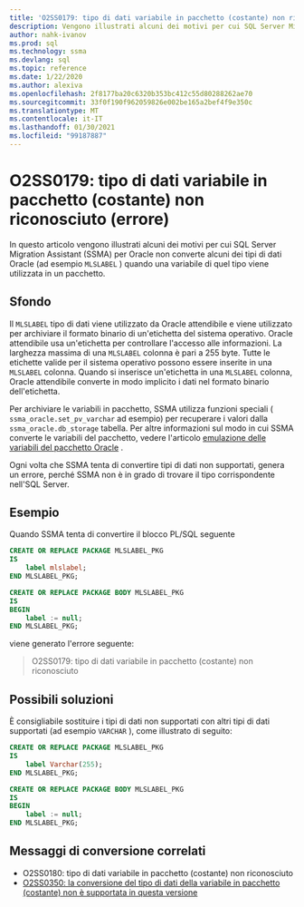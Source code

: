```yaml
---
title: 'O2SS0179: tipo di dati variabile in pacchetto (costante) non riconosciuto (errore)'
description: Vengono illustrati alcuni dei motivi per cui SQL Server Migration Assistant (SSMA) per Oracle non converte alcuni dei tipi di dati Oracle (ad esempio MLSLABEL) quando una variabile di quel tipo viene utilizzata in un pacchetto.
author: nahk-ivanov
ms.prod: sql
ms.technology: ssma
ms.devlang: sql
ms.topic: reference
ms.date: 1/22/2020
ms.author: alexiva
ms.openlocfilehash: 2f8177ba20c6320b353bc412c55d80288262ae70
ms.sourcegitcommit: 33f0f190f962059826e002be165a2bef4f9e350c
ms.translationtype: MT
ms.contentlocale: it-IT
ms.lasthandoff: 01/30/2021
ms.locfileid: "99187887"
---
```

# <a name="o2ss0179-packaged-variable-constant-data-type-not-recognized-error"></a>O2SS0179: tipo di dati variabile in pacchetto (costante) non riconosciuto (errore)

In questo articolo vengono illustrati alcuni dei motivi per cui SQL Server Migration Assistant (SSMA) per Oracle non converte alcuni dei tipi di dati Oracle (ad esempio `MLSLABEL` ) quando una variabile di quel tipo viene utilizzata in un pacchetto.

## <a name="background"></a>Sfondo

Il `MLSLABEL` tipo di dati viene utilizzato da Oracle attendibile e viene utilizzato per archiviare il formato binario di un'etichetta del sistema operativo. Oracle attendibile usa un'etichetta per controllare l'accesso alle informazioni. La larghezza massima di una `MLSLABEL` colonna è pari a 255 byte. Tutte le etichette valide per il sistema operativo possono essere inserite in una `MLSLABEL` colonna. Quando si inserisce un'etichetta in una `MLSLABEL` colonna, Oracle attendibile converte in modo implicito i dati nel formato binario dell'etichetta.

Per archiviare le variabili in pacchetto, SSMA utilizza funzioni speciali ( `ssma_oracle.set_pv_varchar` ad esempio) per recuperare i valori dalla `ssma_oracle.db_storage` tabella. Per altre informazioni sul modo in cui SSMA converte le variabili del pacchetto, vedere l'articolo [emulazione delle variabili del pacchetto Oracle](../emulate-package-variables.md) .

Ogni volta che SSMA tenta di convertire tipi di dati non supportati, genera un errore, perché SSMA non è in grado di trovare il tipo corrispondente nell'SQL Server.

## <a name="example"></a>Esempio

Quando SSMA tenta di convertire il blocco PL/SQL seguente

```sql
CREATE OR REPLACE PACKAGE MLSLABEL_PKG
IS
    label mlslabel;
END MLSLABEL_PKG;

CREATE OR REPLACE PACKAGE BODY MLSLABEL_PKG
IS
BEGIN
    label := null;
END MLSLABEL_PKG;
```

viene generato l'errore seguente:

> O2SS0179: tipo di dati variabile in pacchetto (costante) non riconosciuto

## <a name="possible-remedies"></a>Possibili soluzioni

È consigliabile sostituire i tipi di dati non supportati con altri tipi di dati supportati (ad esempio `VARCHAR` ), come illustrato di seguito:

```sql
CREATE OR REPLACE PACKAGE MLSLABEL_PKG
IS
    label Varchar(255);
END MLSLABEL_PKG;

CREATE OR REPLACE PACKAGE BODY MLSLABEL_PKG
IS
BEGIN
    label := null;
END MLSLABEL_PKG;
```

## <a name="related-conversion-messages"></a>Messaggi di conversione correlati

* O2SS0180: tipo di dati variabile in pacchetto (costante) non riconosciuto
* [O2SS0350: la conversione del tipo di dati della variabile in pacchetto (costante) non è supportata in questa versione](o2ss0350.md)
